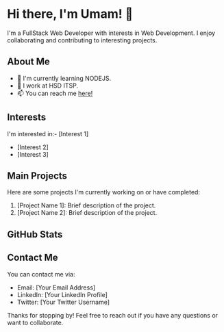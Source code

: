 # Hi there, I'm Umam! 👋

I'm a FullStack Web Developer with interests in Web Development. I enjoy collaborating and contributing to interesting projects.

## About Me

- 🌱 I'm currently learning NODEJS.
- 💼 I work at HSD ITSP.
- 📫 You can reach me <a href="https://porto.hsd.my.id">here!</a>

## Interests

I'm interested in:- [Interest 1]
- [Interest 2]
- [Interest 3]

## Main Projects

Here are some projects I'm currently working on or have completed:

1. [Project Name 1]: Brief description of the project.
2. [Project Name 2]: Brief description of the project.

## GitHub Stats


## Contact Me

You can contact me via:

- Email: [Your Email Address]
- LinkedIn: [Your LinkedIn Profile]
- Twitter: [Your Twitter Username]

Thanks for stopping by! Feel free to reach out if you have any questions or want to collaborate.

